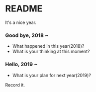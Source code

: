 # README

It's a nice year. 

### Good bye, 2018 ~
- What happened in this year(2018)? 
- What is your thinking at this moment?

### Hello, 2019 ~
- What is your plan for next year(2019)?
 
Record it. 
